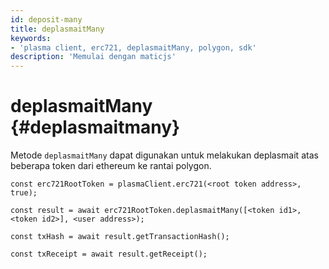 ```yaml
---
id: deposit-many
title: deplasmaitMany
keywords:
- 'plasma client, erc721, deplasmaitMany, polygon, sdk'
description: 'Memulai dengan maticjs'
---
```


# deplasmaitMany {#deplasmaitmany}

Metode `deplasmaitMany` dapat digunakan untuk melakukan deplasmait atas beberapa token dari ethereum ke rantai polygon.

```
const erc721RootToken = plasmaClient.erc721(<root token address>, true);

const result = await erc721RootToken.deplasmaitMany([<token id1>,<token id2>], <user address>);

const txHash = await result.getTransactionHash();

const txReceipt = await result.getReceipt();

```
